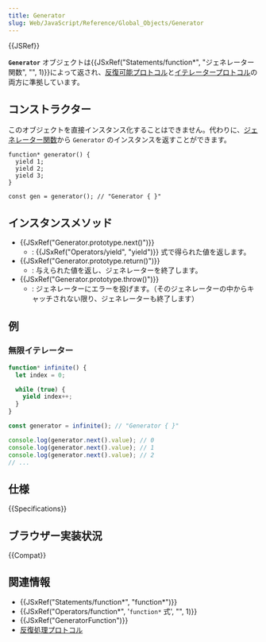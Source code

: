 ```yaml
---
title: Generator
slug: Web/JavaScript/Reference/Global_Objects/Generator
---
```


{{JSRef}}

**`Generator`** オブジェクトは{{JSxRef("Statements/function*", "ジェネレーター関数", "", 1)}}によって返され、[反復可能プロトコル](/ja/docs/Web/JavaScript/Reference/Iteration_protocols#反復可能プロトコル)と[イテレータープロトコル](/ja/docs/Web/JavaScript/Reference/Iteration_protocols#イテレータープロトコル)の両方に準拠しています。

## コンストラクター

このオブジェクトを直接インスタンス化することはできません。代わりに、[ジェネレーター関数](/ja/docs/Web/JavaScript/Reference/Statements/function*)から `Generator` のインスタンスを返すことができます。

```
function* generator() {
  yield 1;
  yield 2;
  yield 3;
}

const gen = generator(); // "Generator { }"
```

## インスタンスメソッド

- {{JSxRef("Generator.prototype.next()")}}
  - : {{JSxRef("Operators/yield", "yield")}} 式で得られた値を返します。
- {{JSxRef("Generator.prototype.return()")}}
  - : 与えられた値を返し、ジェネレーターを終了します。
- {{JSxRef("Generator.prototype.throw()")}}
  - : ジェネレーターにエラーを投げます。（そのジェネレーターの中からキャッチされない限り、ジェネレーターも終了します）

## 例

### 無限イテレーター

```js
function* infinite() {
  let index = 0;

  while (true) {
    yield index++;
  }
}

const generator = infinite(); // "Generator { }"

console.log(generator.next().value); // 0
console.log(generator.next().value); // 1
console.log(generator.next().value); // 2
// ...
```

## 仕様

{{Specifications}}

## ブラウザー実装状況

{{Compat}}

## 関連情報

- {{JSxRef("Statements/function*", "function*")}}
- {{JSxRef("Operators/function*", '<code>function*</code> 式', "", 1)}}
- {{JSxRef("GeneratorFunction")}}
- [反復処理プロトコル](/ja/docs/Web/JavaScript/Guide/The_Iterator_protocol)
